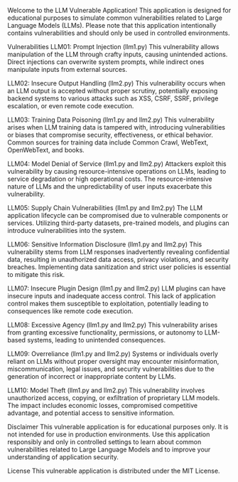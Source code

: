 Welcome to the LLM Vulnerable Application! This application is designed for educational purposes to simulate common vulnerabilities related to Large Language Models (LLMs). Please note that this application intentionally contains vulnerabilities and should only be used in controlled environments.

Vulnerabilities
LLM01: Prompt Injection (llm1.py)
This vulnerability allows manipulation of the LLM through crafty inputs, causing unintended actions. Direct injections can overwrite system prompts, while indirect ones manipulate inputs from external sources.

LLM02: Insecure Output Handling (llm2.py)
This vulnerability occurs when an LLM output is accepted without proper scrutiny, potentially exposing backend systems to various attacks such as XSS, CSRF, SSRF, privilege escalation, or even remote code execution.

LLM03: Training Data Poisoning (llm1.py and llm2.py)
This vulnerability arises when LLM training data is tampered with, introducing vulnerabilities or biases that compromise security, effectiveness, or ethical behavior. Common sources for training data include Common Crawl, WebText, OpenWebText, and books.

LLM04: Model Denial of Service (llm1.py and llm2.py)
Attackers exploit this vulnerability by causing resource-intensive operations on LLMs, leading to service degradation or high operational costs. The resource-intensive nature of LLMs and the unpredictability of user inputs exacerbate this vulnerability.

LLM05: Supply Chain Vulnerabilities (llm1.py and llm2.py)
The LLM application lifecycle can be compromised due to vulnerable components or services. Utilizing third-party datasets, pre-trained models, and plugins can introduce vulnerabilities into the system.

LLM06: Sensitive Information Disclosure (llm1.py and llm2.py)
This vulnerability stems from LLM responses inadvertently revealing confidential data, resulting in unauthorized data access, privacy violations, and security breaches. Implementing data sanitization and strict user policies is essential to mitigate this risk.

LLM07: Insecure Plugin Design (llm1.py and llm2.py)
LLM plugins can have insecure inputs and inadequate access control. This lack of application control makes them susceptible to exploitation, potentially leading to consequences like remote code execution.

LLM08: Excessive Agency (llm1.py and llm2.py)
This vulnerability arises from granting excessive functionality, permissions, or autonomy to LLM-based systems, leading to unintended consequences.

LLM09: Overreliance (llm1.py and llm2.py)
Systems or individuals overly reliant on LLMs without proper oversight may encounter misinformation, miscommunication, legal issues, and security vulnerabilities due to the generation of incorrect or inappropriate content by LLMs.

LLM10: Model Theft (llm1.py and llm2.py)
This vulnerability involves unauthorized access, copying, or exfiltration of proprietary LLM models. The impact includes economic losses, compromised competitive advantage, and potential access to sensitive information.

Disclaimer
This vulnerable application is for educational purposes only. It is not intended for use in production environments. Use this application responsibly and only in controlled settings to learn about common vulnerabilities related to Large Language Models and to improve your understanding of application security.

License
This vulnerable application is distributed under the MIT License.
